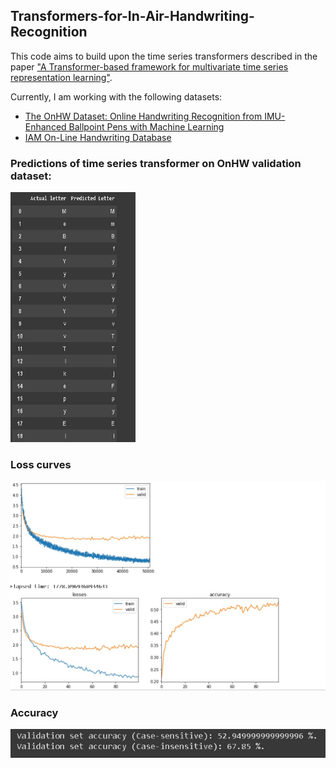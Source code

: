 ## Transformers-for-In-Air-Handwriting-Recognition

This code aims to build upon the time series transformers described in the paper ["A Transformer-based framework for multivariate time series representation learning"](https://arxiv.org/abs/2010.02803).

Currently, I am working with the following datasets:
- [The OnHW Dataset: Online Handwriting Recognition from IMU-Enhanced Ballpoint Pens with Machine Learning](https://stabilodigital.com/onhw-dataset/)
- [IAM On-Line Handwriting Database](https://fki.tic.heia-fr.ch/databases/iam-on-line-handwriting-database)

### Predictions of time series transformer on OnHW validation dataset:
<img src="images/preds.jpeg" alt="Predictions" width="200" height="400"/>

### Loss curves
![Loss curves](images/losses.jpeg)

### Accuracy
![Accuracy](images/accuracy.jpeg)

